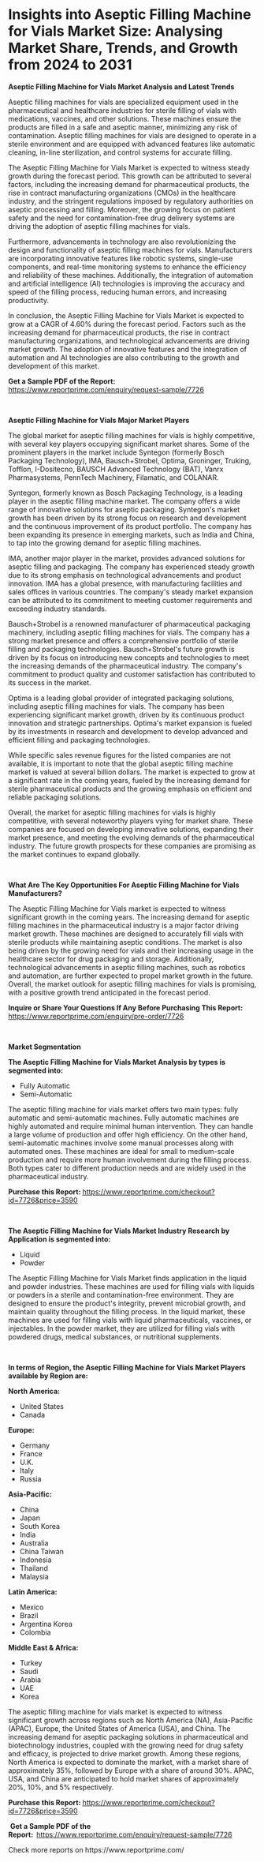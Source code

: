 <p><h1>Insights into Aseptic Filling Machine for Vials Market Size: Analysing Market Share, Trends, and Growth from 2024 to 2031</h1></p><p><strong>Aseptic Filling Machine for Vials Market Analysis and Latest Trends</strong></p>
<p><p>Aseptic filling machines for vials are specialized equipment used in the pharmaceutical and healthcare industries for sterile filling of vials with medications, vaccines, and other solutions. These machines ensure the products are filled in a safe and aseptic manner, minimizing any risk of contamination. Aseptic filling machines for vials are designed to operate in a sterile environment and are equipped with advanced features like automatic cleaning, in-line sterilization, and control systems for accurate filling.</p><p>The Aseptic Filling Machine for Vials Market is expected to witness steady growth during the forecast period. This growth can be attributed to several factors, including the increasing demand for pharmaceutical products, the rise in contract manufacturing organizations (CMOs) in the healthcare industry, and the stringent regulations imposed by regulatory authorities on aseptic processing and filling. Moreover, the growing focus on patient safety and the need for contamination-free drug delivery systems are driving the adoption of aseptic filling machines for vials.</p><p>Furthermore, advancements in technology are also revolutionizing the design and functionality of aseptic filling machines for vials. Manufacturers are incorporating innovative features like robotic systems, single-use components, and real-time monitoring systems to enhance the efficiency and reliability of these machines. Additionally, the integration of automation and artificial intelligence (AI) technologies is improving the accuracy and speed of the filling process, reducing human errors, and increasing productivity.</p><p>In conclusion, the Aseptic Filling Machine for Vials Market is expected to grow at a CAGR of 4.60% during the forecast period. Factors such as the increasing demand for pharmaceutical products, the rise in contract manufacturing organizations, and technological advancements are driving market growth. The adoption of innovative features and the integration of automation and AI technologies are also contributing to the growth and development of this market.</p></p>
<p><strong>Get a Sample PDF of the Report:&nbsp;</strong> <a href="https://www.reportprime.com/enquiry/request-sample/7726">https://www.reportprime.com/enquiry/request-sample/7726</a></p>
<p>&nbsp;</p>
<p><strong>Aseptic Filling Machine for Vials Major Market Players</strong></p>
<p><p>The global market for aseptic filling machines for vials is highly competitive, with several key players occupying significant market shares. Some of the prominent players in the market include Syntegon (formerly Bosch Packaging Technology), IMA, Bausch+Strobel, Optima, Groninger, Truking, Tofflon, I-Dositecno, BAUSCH Advanced Technology (BAT), Vanrx Pharmasystems, PennTech Machinery, Filamatic, and COLANAR.</p><p>Syntegon, formerly known as Bosch Packaging Technology, is a leading player in the aseptic filling machine market. The company offers a wide range of innovative solutions for aseptic packaging. Syntegon's market growth has been driven by its strong focus on research and development and the continuous improvement of its product portfolio. The company has been expanding its presence in emerging markets, such as India and China, to tap into the growing demand for aseptic filling machines. </p><p>IMA, another major player in the market, provides advanced solutions for aseptic filling and packaging. The company has experienced steady growth due to its strong emphasis on technological advancements and product innovation. IMA has a global presence, with manufacturing facilities and sales offices in various countries. The company's steady market expansion can be attributed to its commitment to meeting customer requirements and exceeding industry standards.</p><p>Bausch+Strobel is a renowned manufacturer of pharmaceutical packaging machinery, including aseptic filling machines for vials. The company has a strong market presence and offers a comprehensive portfolio of sterile filling and packaging technologies. Bausch+Strobel's future growth is driven by its focus on introducing new concepts and technologies to meet the increasing demands of the pharmaceutical industry. The company's commitment to product quality and customer satisfaction has contributed to its success in the market.</p><p>Optima is a leading global provider of integrated packaging solutions, including aseptic filling machines for vials. The company has been experiencing significant market growth, driven by its continuous product innovation and strategic partnerships. Optima's market expansion is fueled by its investments in research and development to develop advanced and efficient filling and packaging technologies.</p><p>While specific sales revenue figures for the listed companies are not available, it is important to note that the global aseptic filling machine market is valued at several billion dollars. The market is expected to grow at a significant rate in the coming years, fueled by the increasing demand for sterile pharmaceutical products and the growing emphasis on efficient and reliable packaging solutions.</p><p>Overall, the market for aseptic filling machines for vials is highly competitive, with several noteworthy players vying for market share. These companies are focused on developing innovative solutions, expanding their market presence, and meeting the evolving demands of the pharmaceutical industry. The future growth prospects for these companies are promising as the market continues to expand globally.</p></p>
<p>&nbsp;</p>
<p><strong>What Are The Key Opportunities For Aseptic Filling Machine for Vials Manufacturers?</strong></p>
<p><p>The Aseptic Filling Machine for Vials market is expected to witness significant growth in the coming years. The increasing demand for aseptic filling machines in the pharmaceutical industry is a major factor driving market growth. These machines are designed to accurately fill vials with sterile products while maintaining aseptic conditions. The market is also being driven by the growing need for vials and their increasing usage in the healthcare sector for drug packaging and storage. Additionally, technological advancements in aseptic filling machines, such as robotics and automation, are further expected to propel market growth in the future. Overall, the market outlook for aseptic filling machines for vials is promising, with a positive growth trend anticipated in the forecast period.</p></p>
<p><strong>Inquire or Share Your Questions If Any Before Purchasing This Report:</strong> <a href="https://www.reportprime.com/enquiry/pre-order/7726">https://www.reportprime.com/enquiry/pre-order/7726</a></p>
<p>&nbsp;</p>
<p><strong>Market Segmentation</strong></p>
<p><strong>The Aseptic Filling Machine for Vials Market Analysis by types is segmented into:</strong></p>
<p><ul><li>Fully Automatic</li><li>Semi-Automatic</li></ul></p>
<p><p>The aseptic filling machine for vials market offers two main types: fully automatic and semi-automatic machines. Fully automatic machines are highly automated and require minimal human intervention. They can handle a large volume of production and offer high efficiency. On the other hand, semi-automatic machines involve some manual processes along with automated ones. These machines are ideal for small to medium-scale production and require more human involvement during the filling process. Both types cater to different production needs and are widely used in the pharmaceutical industry.</p></p>
<p><strong>Purchase this Report:&nbsp;</strong><a href="https://www.reportprime.com/checkout?id=7726&price=3590">https://www.reportprime.com/checkout?id=7726&price=3590</a></p>
<p>&nbsp;</p>
<p><strong>The Aseptic Filling Machine for Vials Market Industry Research by Application is segmented into:</strong></p>
<p><ul><li>Liquid</li><li>Powder</li></ul></p>
<p><p>The Aseptic Filling Machine for Vials Market finds application in the liquid and powder industries. These machines are used for filling vials with liquids or powders in a sterile and contamination-free environment. They are designed to ensure the product's integrity, prevent microbial growth, and maintain quality throughout the filling process. In the liquid market, these machines are used for filling vials with liquid pharmaceuticals, vaccines, or injectables. In the powder market, they are utilized for filling vials with powdered drugs, medical substances, or nutritional supplements.</p></p>
<p>&nbsp;</p>
<p><strong>In terms of Region, the Aseptic Filling Machine for Vials Market Players available by Region are:</strong></p>
<p>
    <p> <strong> North America: </strong>
        <ul>
            <li>United States</li>
            <li>Canada</li>
        </ul>
        </p> 
    <p> <strong> Europe: </strong>
        <ul>
            <li>Germany</li>
            <li>France</li>
            <li>U.K.</li>
            <li>Italy</li>
            <li>Russia</li>
        </ul>
        </p> 
    <p> <strong> Asia-Pacific: </strong>
        <ul>
            <li>China</li>
            <li>Japan</li>
            <li>South Korea</li>
            <li>India</li>
            <li>Australia</li>
            <li>China Taiwan</li>
            <li>Indonesia</li>
            <li>Thailand</li>
            <li>Malaysia</li>
        </ul>
        </p> 
    <p> <strong> Latin America: </strong>
        <ul>
            <li>Mexico</li>
            <li>Brazil</li>
            <li>Argentina Korea</li>
            <li>Colombia</li>
        </ul>
        </p> 
    <p> <strong> Middle East & Africa: </strong>
        <ul>
            <li>Turkey</li>
            <li>Saudi</li>
            <li>Arabia</li>
            <li>UAE</li>
            <li>Korea</li>
        </ul>
    </p>
    </p>
<p><p>The aseptic filling machine for vials market is expected to witness significant growth across regions such as North America (NA), Asia-Pacific (APAC), Europe, the United States of America (USA), and China. The increasing demand for aseptic packaging solutions in pharmaceutical and biotechnology industries, coupled with the growing need for drug safety and efficacy, is projected to drive market growth. Among these regions, North America is expected to dominate the market, with a market share of approximately 35%, followed by Europe with a share of around 30%. APAC, USA, and China are anticipated to hold market shares of approximately 20%, 10%, and 5% respectively.</p></p>
<p><strong>Purchase this Report: </strong><a href="https://www.reportprime.com/checkout?id=7726&price=3590">https://www.reportprime.com/checkout?id=7726&price=3590</a></p>
<p>&nbsp;<strong>Get a Sample PDF of the Report:&nbsp;&nbsp;</strong><a href="https://www.reportprime.com/enquiry/request-sample/7726">https://www.reportprime.com/enquiry/request-sample/7726</a></p>
<p><strong></strong></p>
<p>Check more reports on https://www.reportprime.com/</p>